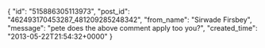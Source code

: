  {
   "id": "515886305113973",
   "post_id": "462493170453287_481209285248342",
   "from_name": "Sirwade Firsbey",
   "message": "pete does the above comment apply too you?",
   "created_time": "2013-05-22T21:54:32+0000"
 }
